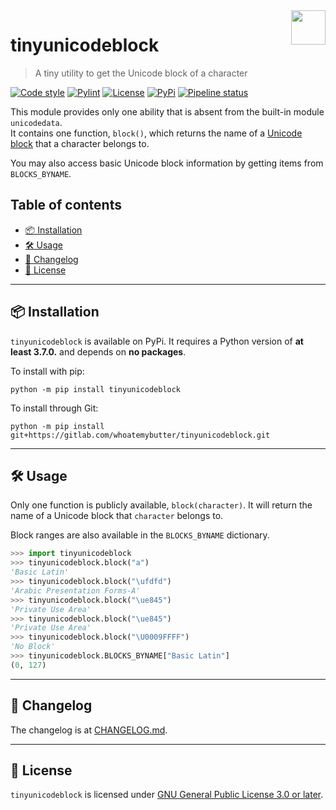 <img src="./logo.png" width=55 height=55 align="right"/>

# tinyunicodeblock
> A tiny utility to get the Unicode block of a character

[![Code style](https://img.shields.io/badge/code%20style-black-000000.svg)](https://black.readthedocs.io/en/stable/)
[![Pylint](https://img.shields.io/badge/pylint-10.00/10.00-ffbf48)](https://pylint.pycqa.org/en/latest/)
[![License](https://img.shields.io/gitlab/license/whoatemybutter/tinyunicodeblock)](https://spdx.org/licenses/GPL-3.0-or-later.html)
[![PyPi](https://img.shields.io/pypi/v/tinyunicodeblock)](https://pypi.org/project/tinyunicodeblock/)
[![Pipeline status](https://gitlab.com/whoatemybutter/tinyunicodeblock/badges/master/pipeline.svg)](https://gitlab.com/whoatemybutter/tinyunicodeblock/-/commits/master)  

This module provides only one ability that is absent from the built-in module `unicodedata`.
<br/>
It contains one function, `block()`, which returns the name of a
[Unicode block](https://www.unicode.org/faq/blocks_ranges.html) that a character belongs to.

You may also access basic Unicode block information by getting items from `BLOCKS_BYNAME`.

## Table of contents
- [📦 Installation](#📦-installation)
- [🛠 Usage](#🛠-usage)
- [📰 Changelog](#📰-changelog)
- [📜 License](#📜-license)

---

## 📦 Installation

`tinyunicodeblock` is available on PyPi. 
It requires a Python version of **at least 3.7.0.** and depends on **no packages**.

To install with pip:
```shell
python -m pip install tinyunicodeblock
```

To install through Git:
```shell
python -m pip install git+https://gitlab.com/whoatemybutter/tinyunicodeblock.git
```

---

## 🛠 Usage

Only one function is publicly available, `block(character)`.
It will return the name of a Unicode block that `character` belongs to.

Block ranges are also available in the `BLOCKS_BYNAME` dictionary.

```python
>>> import tinyunicodeblock
>>> tinyunicodeblock.block("a")
'Basic Latin'
>>> tinyunicodeblock.block("\ufdfd")
'Arabic Presentation Forms-A'
>>> tinyunicodeblock.block("\ue845")
'Private Use Area'
>>> tinyunicodeblock.block("\ue845")
'Private Use Area'
>>> tinyunicodeblock.block("\U0009FFFF")
'No Block'
>>> tinyunicodeblock.BLOCKS_BYNAME["Basic Latin"]
(0, 127)
```

---

## 📰 Changelog

The changelog is at [CHANGELOG.md](CHANGELOG.md).

---

## 📜 License

`tinyunicodeblock` is licensed under
[GNU General Public License 3.0 or later](https://spdx.org/licenses/GPL-3.0-or-later.html).
<br/>
